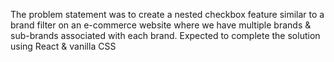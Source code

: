The problem statement was to create a nested checkbox feature similar to a brand filter on an e-commerce website where we have multiple brands & sub-brands associated with each brand. 
Expected to complete the solution using React & vanilla CSS
